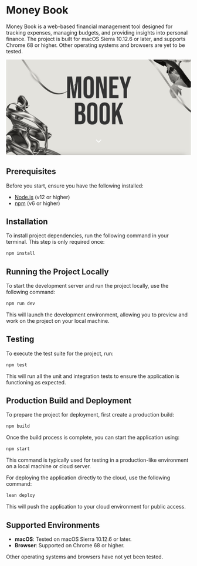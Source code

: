 # Money Book

Money Book is a web-based financial management tool designed for tracking expenses, managing budgets, and providing insights into personal finance. The project is built for macOS Sierra 10.12.6 or later, and supports Chrome 68 or higher. Other operating systems and browsers are yet to be tested.

![Demostrate Cover](./src/cover.png)

## Prerequisites

Before you start, ensure you have the following installed:
- [Node.js](https://nodejs.org/) (v12 or higher)
- [npm](https://www.npmjs.com/) (v6 or higher)

## Installation

To install project dependencies, run the following command in your terminal. This step is only required once:

```bash
npm install
```

## Running the Project Locally

To start the development server and run the project locally, use the following command:

```bash
npm run dev
```

This will launch the development environment, allowing you to preview and work on the project on your local machine.

## Testing

To execute the test suite for the project, run:

```bash
npm test
```

This will run all the unit and integration tests to ensure the application is functioning as expected.

## Production Build and Deployment

To prepare the project for deployment, first create a production build:

```bash
npm build
```

Once the build process is complete, you can start the application using:

```bash
npm start
```

This command is typically used for testing in a production-like environment on a local machine or cloud server.

For deploying the application directly to the cloud, use the following command:

```bash
lean deploy
```

This will push the application to your cloud environment for public access.

## Supported Environments

- **macOS**: Tested on macOS Sierra 10.12.6 or later.
- **Browser**: Supported on Chrome 68 or higher.

Other operating systems and browsers have not yet been tested.

